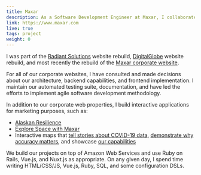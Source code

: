 ```yaml
---
title: Maxar
description: As a Software Development Engineer at Maxar, I collaborate with a team of developers, designers, and marketers to build corporate websites, marketing assets, interactive product demonstrations, and internal tools.
link: https://www.maxar.com 
live: true
tags: project
weight: 0
---
```


I was part of the [Radiant Solutions](https://www.radiantsolutions.com/) website rebuild, [DigitalGlobe](https://www.digitalglobe.com/) website rebuild, and most recently the rebuild of the [Maxar corporate website](https://www.maxar.com/). 

For all of our corporate websites, I have consulted and made decisions about our architecture, backend capabilities, and frontend implementation. I maintain our automated testing suite, documentation, and have led the efforts to implement agile software development methodology. 

In addition to our corporate web properties, I build interactive applications for marketing purposes, such as: 

* [Alaskan Resilience](https://microsites.maxar.com/alaskan-resilience/)
* [Explore Space with Maxar](https://explorespace.maxar.com)
* Interactive maps that [tell stories about COVID-19 data](https://microsites.maxar.com/human-landscapes/), [demonstrate why accuracy matters](https://microsites.maxar.com/imagery-leadership/accuracy-game/), and showcase [our capabilities](https://microsites.digitalglobe.com/interactive/footprints-coverage/)

We build our projects on top of Amazon Web Services and use Ruby on Rails, Vue.js, and Nuxt.js as appropriate. On any given day, I spend time writing HTML/CSS/JS, Vue.js, Ruby, SQL, and some configuration DSLs. 